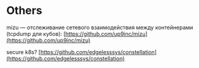 # Others

mizu — отслеживание сетевого взаимодействия между контейнерами (tcpdump для кубов): [https://github.com/up9inc/mizu](https://github.com/up9inc/mizu)

secure k8s? [https://github.com/edgelesssys/constellation](https://github.com/edgelesssys/constellation)
